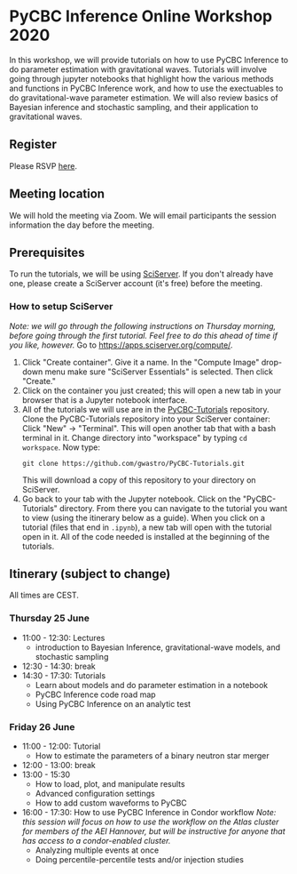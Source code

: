 # PyCBC Inference Online Workshop 2020

In this workshop, we will provide tutorials on how to use PyCBC Inference to do parameter estimation with gravitational waves. Tutorials will involve going through jupyter notebooks that highlight how the various methods and functions in PyCBC Inference work, and how to use the exectuables to do gravitational-wave parameter estimation. We will also review basics of Bayesian inference and stochastic sampling, and their application to gravitational waves.

## Register

Please RSVP [here](https://forms.gle/Z8oWAnbnCM14EuZ77).

## Meeting location

We will hold the meeting via Zoom. We will email participants the session information the day before the meeting.

## Prerequisites

To run the tutorials, we will be using [SciServer](https://apps.sciserver.org). If you don't already have one, please create a SciServer account (it's free) before the meeting. 

### How to setup SciServer
*Note: we will go through the following instructions on Thursday morning, before going through the first tutorial. Feel free to do this ahead of time if you like, however.*
Go to https://apps.sciserver.org/compute/.
  1. Click "Create container". Give it a name. In the "Compute Image" drop-down menu make sure "SciServer Essentials" is selected. Then click "Create."
  1. Click on the container you just created; this will open a new tab in your browser that is a Jupyter notebook interface.
  1. All of the tutorials we will use are in the [PyCBC-Tutorials](https://github.com/gwastro/PyCBC-Tutorials) repository. Clone the PyCBC-Tutorials repository into your SciServer container: Click "New" -> "Terminal". This will open another tab that with a bash terminal in it. Change directory into "workspace" by typing `cd workspace`. Now type:
     ```
     git clone https://github.com/gwastro/PyCBC-Tutorials.git
     ```
     This will download a copy of this repository to your directory on SciServer.
  1. Go back to your tab with the Jupyter notebook. Click on the "PyCBC-Tutorials" directory. From there you can navigate to the tutorial you want to view (using the itinerary below as a guide). When you click on a tutorial (files that end in `.ipynb`), a new tab will open with the tutorial open in it. All of the code needed is installed at the beginning of the tutorials.


## Itinerary (subject to change)

All times are CEST.

### Thursday 25 June
 * 11:00 - 12:30: Lectures
   * introduction to Bayesian Inference,  gravitational-wave models, and stochastic sampling
 * 12:30 - 14:30: break
 * 14:30 - 17:30: Tutorials
   * Learn about models and do parameter estimation in a notebook
   * PyCBC Inference code road map
   * Using PyCBC Inference on an analytic test

### Friday 26 June
 * 11:00 - 12:00: Tutorial
   * How to estimate the parameters of a binary neutron star merger
 * 12:00 - 13:00: break
 * 13:00 - 15:30
   * How to load, plot, and manipulate results
   * Advanced configuration settings
   * How to add custom waveforms to PyCBC
 * 16:00 - 17:30: How to use PyCBC Inference in Condor workflow *Note: this session will focus on how to use the workflow on the Atlas cluster for members of the AEI Hannover, but will be instructive for anyone that has access to a condor-enabled cluster.*
   * Analyzing multiple events at once
   * Doing percentile-percentile tests and/or injection studies
